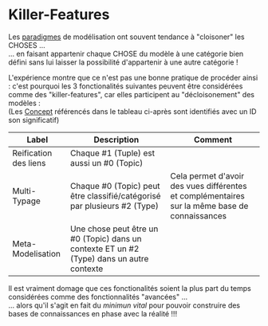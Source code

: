 
Killer-Features
==

Les <a href="https://github.com/iPlumb3r/KeQuarks/tree/master/Paradigms">paradigmes</a> de modélisation ont souvent tendance à "cloisoner" les CHOSES ...   
... en faisant appartenir chaque CHOSE du modèle à une catégorie bien défini sans lui laisser la possibilité d'appartenir à une autre catégorie !

L'expérience montre que ce n'est pas une bonne pratique de procéder ainsi : c'est pourquoi les 3 fonctionalités suivantes peuvent être considérées comme des "killer-features", car elles participent au "décloisonement" des modèles :   
(Les <a href="https://github.com/iPlumb3r/KeQuarks/tree/master/Concepts">Concept</a> référencés dans le tableau ci-après sont identifiés avec un ID son significatif)

<table>
    <thead>
        <tr>
            <th>Label</th>
            <th>Description</th>
            <th>Comment</th>
        </tr>
    </thead>
    <tbody>
        <tr>
            <td>Reification des liens</td>
            <td>Chaque #1 (Tuple) est aussi un #0 (Topic)</td>
            <td></td>
        </tr>
        <tr>
            <td>Multi-Typage</td>
            <td>Chaque #0 (Topic) peut être classifié/catégorisé par plusieurs #2 (Type)</td>
            <td>Cela permet d'avoir des vues différentes et complémentaires sur la même base de connaissances</td>
        </tr>
        <tr>
            <td>Meta-Modelisation</td>
            <td>Une chose peut être un  #0 (Topic) dans un contexte ET un #2 (Type) dans un autre contexte</td>
            <td></td>
        </tr>
    </tbody>
</table>

Il est vraiment domage que ces fonctionalités soient la plus part du temps considérées comme des fonctionnalités "avancées" ...   
... alors qu'il s'agit en fait du _minimun vital_ pour pouvoir construire des bases de connaissances en phase avec la réalité !!!


